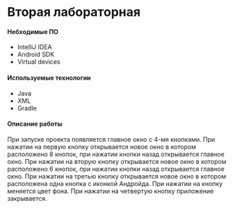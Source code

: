 # Вторая лабораторная

#### Небходимые ПО
* IntelliJ IDEA
* Android SDK
* Virtual devices 

#### Используемые технологии
* Java
* XML
* Gradle

#### Описание работы
При запуске проекта появляется главное окно с 4-мя кнопками. 
При нажатии на первую кнопку открывается новое окно в котором расположено 8 кнопок, при нажатии кнопки назад открывается главное окно.
При нажатии на вторую кнопку открывается новое окно в котором расположено 6 кнопок, при нажатии кнопки назад открывается главное окно.
При нажатии на третью кнопку открывается новое окно в котором расположена одна кнопка с иконкой Андройда. При нажатии на кнопку меняется цвет фона.
При нажатии на четвертую кнопку приложение закрывается.


